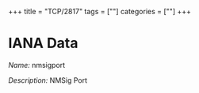 +++
title = "TCP/2817"
tags = [""]
categories = [""]
+++

# IANA Data

_Name:_ nmsigport

_Description:_ NMSig Port

